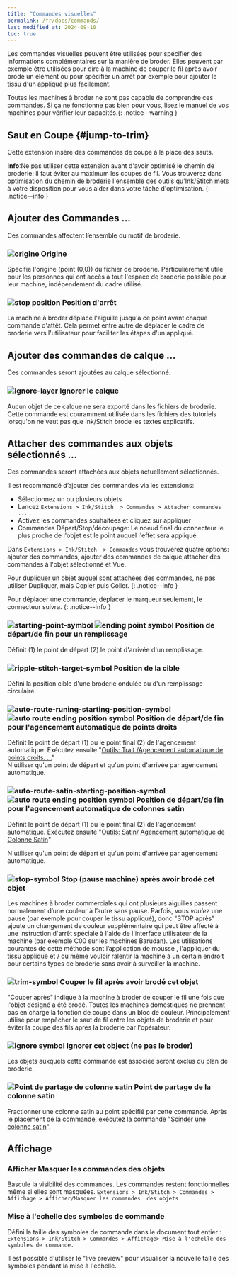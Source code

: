 ```yaml
---
title: "Commandes visuelles"
permalink: /fr/docs/commands/
last_modified_at: 2024-09-10
toc: true
---
```

Les commandes visuelles peuvent être utilisées pour spécifier des informations complémentaires sur la manière de broder. Elles peuvent par exemple être utilisées pour dire à la machine de couper le fil après avoir brodé un élément ou pour spécifier un arrêt par exemple pour ajouter le tissu d'un appliqué plus facilement.

Toutes les machines à broder ne sont pas capable de comprendre ces commandes. Si ça ne fonctionne pas bien pour vous, lisez le manuel de vos machines pour vérifier leur capacités.{: .notice--warning }

## Saut en Coupe {#jump-to-trim}

Cette extension insère des commandes de coupe à la place des sauts.

**Info**:Ne pas utiliser cette extension avant d'avoir optimisé le chemin de broderie: il faut éviter au maximum les coupes de fil. Vous trouverez dans 
[optimisation du chemin de broderie](/tutorials/routing/) l'ensemble des outils qu'Ink/Stitch mets à votre disposition pour vous aider dans votre tâche d'optimisation.
{: .notice--info }


## Ajouter des Commandes ...

Ces commandes affectent l’ensemble du motif de broderie.


### ![origine](/assets/images/docs/visual-commands-origin.jpg) Origine

Spécifie l'origine (point (0,0)) du fichier de broderie. Particulièrement utile pour les personnes qui ont accès à tout l'espace de broderie possible pour leur machine, indépendement du cadre utilisé.

### ![stop position](/assets/images/docs/visual-commands-stop-position.jpg) Position d'arrêt

La machine à broder déplace l'aiguille jusqu'à ce point avant chaque commande d'attêt. Cela permet entre autre de déplacer le cadre de broderie vers l'utilisateur pour faciliter les étapes d'un appliqué.


## Ajouter des commandes de calque ...

Ces commandes seront ajoutées au calque sélectionné.

### ![ignore-layer](/assets/images/docs/visual-commands-ignore-layer.jpg) Ignorer le calque

Aucun objet de ce calque ne sera exporté dans les fichiers de broderie. Cette commande est couramment utilisée dans les fichiers des tutoriels lorsqu'on ne veut pas que Ink/Stitch brode les textes explicatifs.


## Attacher des commandes aux objets sélectionnés ...

Ces commandes seront attachées aux objets actuellement sélectionnés.

Il est recommandé d’ajouter des commandes via les extensions:

* Sélectionnez un ou plusieurs objets
* Lancez `Extensions > Ink/Stitch  > Commandes > Attacher commandes ...`
* Activez les commandes souhaitées et cliquez sur appliquer
* Commandes Départ/Stop/découpage: Le noeud final du connecteur le plus proche de l'objet est le point auquel l'effet sera appliqué.

Dans `Extensions > Ink/Stitch  > Commandes` vous trouverez quatre options: ajouter des commandes, ajouter des commandes de calque,attacher des commandes à l'objet sélectionné et Vue.

Pour dupliquer un objet auquel sont attachées des commandes, ne pas utiliser Dupliquer, mais Copier puis Coller.
{: .notice--info }

Pour déplacer une commande, déplacer le marqueur seulement, le connecteur suivra.
{: .notice--info }

### ![starting-point-symbol](/assets/images/docs/visual-commands-start.jpg) ![ending point symbol](/assets/images/docs/visual-commands-end.jpg)   Position de départ/de fin pour un remplissage

Définit  (1) le point de départ  (2) le point d'arrivée d'un remplissage.

### ![ripple-stitch-target-symbol](/assets/images/docs/visual-commands-ripple-target.png) Position de la cible

Défini la position cible d'une broderie ondulée ou d'un remplissage circulaire.

###  ![auto-route-runing-starting-position-symbol](/assets/images/docs/visual-commands-auto-route-running-stitch-start.jpg) ![auto route  ending position symbol](/assets/images/docs/visual-commands-auto-route-running-stitch-end.jpg)  Position de départ/de fin pour l'agencement automatique de points droits

Définit le point de départ (1) ou le point final (2) de l'agencement automatique. Exécutez ensuite "[Outils: Trait /Agencement automatique de points droits. ...](/fr/docs/strole-tools)"  
N'utiliser qu'un point de départ et qu'un point d'arrivée par agencement automatique.

###  ![auto-route-satin-starting-position-symbol](/assets/images/docs/visual-commands-auto-route-satin-stitch-start.jpg) ![auto route  ending position symbol](/assets/images/docs/visual-commands-auto-route-satin-stitch-end.jpg)  Position de départ/de fin pour l'agencement automatique  de colonnes satin

Définit le point de départ (1) ou le point final (2) de l'agencement automatique. Exécutez ensuite "[Outils: Satin/ Agencement automatique de Colonne Satin](/fr/docs/satin-tools/#auto-route-satin-columns)" 

N'utiliser qu'un point de départ et qu'un point d'arrivée par agencement automatique.

### ![stop-symbol](/assets/images/docs/visual-commands-stop.jpg) Stop (pause machine) après avoir brodé cet objet

Les machines à broder commerciales qui ont plusieurs aiguilles passent normalement d’une couleur à l’autre sans pause. Parfois, vous *voulez* une pause (par exemple pour couper le tissu appliqué), donc "STOP après" ajoute un changement de couleur supplémentaire qui peut être affecté à une instruction d'arrêt spéciale à l'aide de l'interface utilisateur de la machine (par exemple C00 sur les machines Barudan). Les utilisations courantes de cette méthode sont l’application de mousse , l'appliquer du tissu appliqué et / ou même vouloir ralentir la machine à un certain endroit pour certains types de broderie sans avoir à surveiller la machine.

### ![trim-symbol](/assets/images/docs/visual-commands-trim.jpg) Couper le fil après avoir brodé cet objet

"Couper après" indique à la machine à broder de couper le fil une fois que l'objet désigné a été brodé. Toutes les machines domestiques ne prennent pas en charge la fonction de coupe dans un bloc de couleur. Principalement utilisé pour empêcher le saut de fil entre les objets de broderie et pour éviter la coupe des fils après la broderie par l'opérateur.

### ![ignore symbol](/assets/images/docs/visual-commands-ignore.jpg) Ignorer cet object (ne pas le broder)

Les objets auxquels cette commande est associée seront exclus du plan de broderie.

### ![Point de partage de colonne satin](/assets/images/docs/visual-commands-satin-cut-point.jpg) Point de partage de la colonne satin

Fractionner une colonne satin au point spécifié par cette commande. Après le placement de la commande, exécutez la commande "[Scinder une colonne satin](/fr/docs/satin-tools/#scinder-une-colonne-satin)".

## Affichage

### Afficher Masquer les commandes des objets 

Bascule la visibilité des commandes. Les commandes restent fonctionnelles même si elles sont masquées.
`Extensions > Ink/Stitch > Commandes > Affichage > Afficher/Masquer les commandes  des objets`

### Mise à l'echelle des symboles de commande

Défini la taille des symboles de commande dans le document tout entier : `Extensions > Ink/Stitch > Commandes > Affichage> Mise à l'echelle des symboles de commande.`

Il est possible d'utiliser le "live preview" pour visualiser la nouvelle  taille des symboles pendant la mise à l'echelle.
